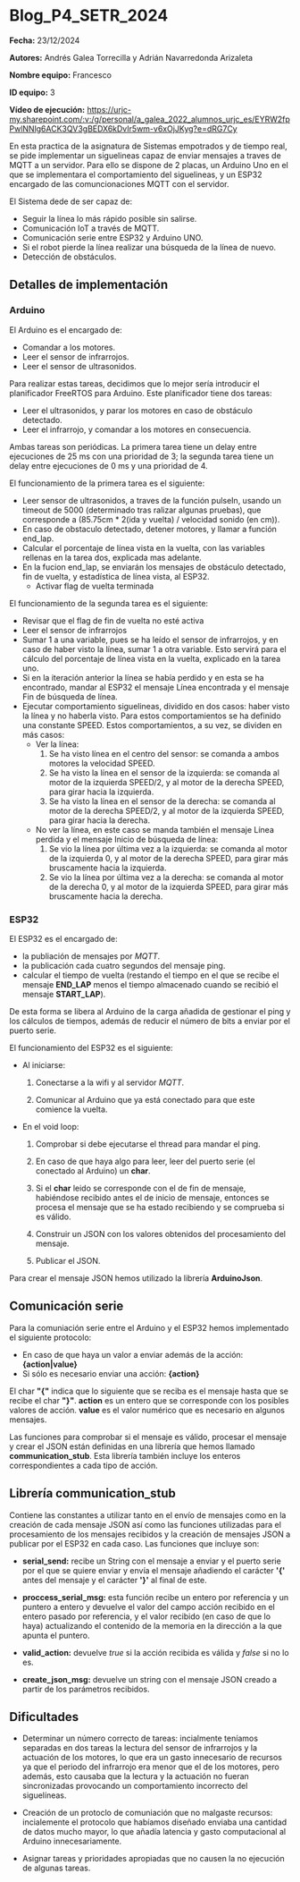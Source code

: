 # Blog_P4_SETR_2024

**Fecha:** 23/12/2024

**Autores:** Andrés Galea Torrecilla y Adrián Navarredonda Arizaleta

**Nombre equipo:** Francesco

**ID equipo:** 3

**Vídeo de ejecución:** https://urjc-my.sharepoint.com/:v:/g/personal/a_galea_2022_alumnos_urjc_es/EYRW2fpPwlNNlg6ACK3QV3gBEDX6kDvIr5wm-v6xOjJKyg?e=dRG7Cy

En esta practica de la asignatura de Sistemas empotrados y de tiempo real, se pide implementar un siguelineas capaz de enviar mensajes a traves de MQTT a un servidor. Para ello se dispone de 2 placas, un Arduino Uno en el que se implementara el comportamiento del siguelineas, y un ESP32 encargado de las comuncionaciones MQTT con el servidor. 

El Sistema dede de ser capaz de:
- Seguir la línea lo más rápido posible sin salirse.
- Comunicación IoT a través de MQTT.
- Comunicación serie entre ESP32 y Arduino UNO.
- Si el robot pierde la línea realizar una búsqueda de la línea de nuevo.
- Detección de obstáculos.

## Detalles de implementación

### Arduino

El Arduino es el encargado de:
- Comandar a los motores.
- Leer el sensor de infrarrojos.
- Leer el sensor de ultrasonidos.

Para realizar estas tareas, decidimos que lo mejor sería introducir el planificador FreeRTOS para Arduino. Este planificador tiene dos tareas:
- Leer el ultrasonidos, y parar los motores en caso de obstáculo detectado.
- Leer el infrarrojo, y comandar a los motores en consecuencia.

Ambas tareas son periódicas. La primera tarea tiene un delay entre ejecuciones de 25 ms con una prioridad de 3; la segunda tarea tiene un delay entre ejecuciones de 0 ms y una prioridad de 4.

El funcionamiento de la primera tarea es el siguiente:
- Leer sensor de ultrasonidos, a traves de la función pulseIn, usando un timeout de 5000 (determinado tras ralizar algunas pruebas), que corresponde a (85.75cm * 2(ida y vuelta)  / velocidad sonido (en cm)).
- En caso de obstaculo detectado, detener motores, y llamar a función end_lap.
- Calcular el porcentaje de línea vista en la vuelta, con las variables rellenas en la tarea dos, explicada mas adelante.
- En la fucion end_lap, se enviarán los mensajes de obstáculo detectado, fin de vuelta, y estadística de línea vista, al ESP32.
    - Activar flag de vuelta terminada

El funcionamiento de la segunda tarea es el siguiente:
- Revisar que el flag de fin de vuelta no esté activa
- Leer el sensor de infrarrojos
- Sumar 1 a una variable, pues se ha leído el sensor de infrarrojos, y en caso de haber visto la línea, sumar 1 a otra variable. Esto servirá para el cálculo del porcentaje de línea vista en la vuelta, explicado en la tarea uno.
- Si en la iteración anterior la línea se había perdido y en esta se ha encontrado, mandar al ESP32 el mensaje Línea encontrada y el mensaje Fin de búsqueda de línea.
- Ejecutar comportamiento siguelineas, dividido en dos casos: haber visto la línea y no haberla visto. Para estos comportamientos se ha definido una constante SPEED. Estos comportamientos, a su vez, se dividen en más casos:
    - Ver la línea:
        1. Se ha visto línea en el centro del sensor: se comanda a ambos motores la velocidad SPEED.
        2. Se ha visto la línea en el sensor de la izquierda: se comanda al motor de la izquierda SPEED/2, y al motor de la derecha SPEED, para girar hacia la izquierda.
        3. Se ha visto la línea en el sensor de la derecha: se comanda al motor de la derecha SPEED/2, y al motor de la izquierda SPEED, para girar hacia la derecha.
    - No ver la línea, en este caso se manda también el mensaje Línea perdida y el mensaje Inicio de búsqueda de línea:
        1. Se vio la línea por última vez a la izquierda: se comanda al motor de la izquierda 0, y al motor de la derecha SPEED, para girar más bruscamente hacia la izquierda.
        2. Se vio la línea por última vez a la derecha: se comanda al motor de la derecha 0, y al motor de la izquierda SPEED, para girar más bruscamente hacia la derecha.

### ESP32
El ESP32 es el encargado de:
- la publiación de mensajes por *MQTT*.
- la publicación cada cuatro segundos del mensaje ping.
- calcular el tiempo de vuelta (restando el tiempo en el que se recibe el mensaje **END_LAP** menos el tiempo almacenado cuando se recibió el mensaje **START_LAP**).

De esta forma se libera al Arduino de la carga añadida de gestionar el ping y los cálculos de tiempos, además de reducir el número de bits a enviar por el puerto serie.

El funcionamiento del ESP32 es el siguiente:
- Al iniciarse:
  1. Conectarse a la wifi y al servidor *MQTT*.

  2. Comunicar al Arduino que ya está conectado para que este comience la vuelta.
- En el void loop:
  1. Comprobar si debe ejecutarse el thread para mandar el ping.

  2. En caso de que haya algo para leer, leer del puerto serie (el conectado al Arduino) un **char**.

  3. Si el **char** leido se corresponde con el de fin de mensaje, habiéndose recibido antes el de inicio de mensaje, entonces se procesa el mensaje que se ha estado recibiendo y se comprueba si es válido.

  4. Construir un JSON con los valores obtenidos del procesamiento del mensaje.

  5. Publicar el JSON.

Para crear el mensaje JSON hemos utilizado la librería **ArduinoJson**.

## Comunicación serie
Para la comuniación serie entre el Arduino y el ESP32 hemos implementado el siguiente protocolo:

- En caso de que haya un valor a enviar además de la acción: **{action|value}**
- Si sólo es necesario enviar una acción: **{action}**

El char **"{"** indica que lo siguiente que se reciba es el mensaje hasta que se recibe el char **"}"**.
**action** es un entero que se corresponde con los posibles valores de acción.
**value** es el valor numérico que es necesario en algunos mensajes.

Las funciones para comprobar si el mensaje es válido, procesar el mensaje y crear el JSON están definidas en una librería que hemos llamado **communication_stub**. Esta librería también incluye los enteros correspondientes a cada tipo de acción.

## Librería communication_stub
Contiene las constantes a utilizar tanto en el envío de mensajes como en la creación de cada mensaje JSON así como las funciones utilizadas para el procesamiento de los mensajes recibidos y la creación de mensajes JSON a publicar por el ESP32 en cada caso. Las funciones que incluye son:
- **serial_send:** recibe un String con el mensaje a enviar y el puerto serie por el que se quiere enviar y envía el mensaje añadiendo el carácter **'{'** antes del mensaje y el carácter **'}'** al final de este.

- **proccess_serial_msg:** esta función recibe un entero por referencia y un puntero a entero y devuelve el valor del campo acción recibido en el entero pasado por referencia, y el valor recibido (en caso de que lo haya) actualizando el contenido de la memoria en la dirección a la que apunta el puntero.

- **valid_action:** devuelve *true* si la acción recibida es válida y *false* si no lo es.

- **create_json_msg:** devuelve un string con el mensaje JSON creado a partir de los parámetros recibidos.

## Dificultades
- Determinar un número correcto de tareas: incialmente teníamos separadas en dos tareas la lectura del sensor de infrarrojos y la actuación de los motores, lo que era un gasto innecesario de recursos ya que el periodo del infrarrojo era menor que el de los motores, pero además, esto causaba que la lectura y la actuación no fueran sincronizadas provocando un comportamiento incorrecto del siguelíneas.

- Creación de un protoclo de comuniación que no malgaste recursos: incialemente el protocolo que habíamos diseñado enviaba una cantidad de datos mucho mayor, lo que añadía latencia y gasto computacional al Arduino innecesariamente.

- Asignar tareas y prioridades apropiadas que no causen la no ejecución de algunas tareas.
